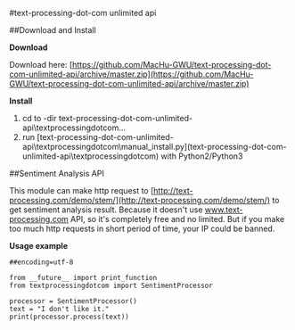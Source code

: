 #text-processing-dot-com unlimited api

##Download and Install

**Download** 

Download here: [https://github.com/MacHu-GWU/text-processing-dot-com-unlimited-api/archive/master.zip](https://github.com/MacHu-GWU/text-processing-dot-com-unlimited-api/archive/master.zip)

**Install**

1. cd to -dir text-processing-dot-com-unlimited-api\textprocessingdotcom\...
2. run [text-processing-dot-com-unlimited-api\textprocessingdotcom\manual_install.py](text-processing-dot-com-unlimited-api\textprocessingdotcom\) with Python2/Python3

##Sentiment Analysis API

This module can make http request to [http://text-processing.com/demo/stem/](http://text-processing.com/demo/stem/) to get sentiment analysis result. Because it doesn't use www.text-processing.com API, so it's completely free and no limited. But if you make too much http requests in short period of time, your IP could be banned.

**Usage example**

	##encoding=utf-8
	
	from __future__ import print_function
	from textprocessingdotcom import SentimentProcessor
	
	processor = SentimentProcessor()
	text = "I don't like it."
	print(processor.process(text))